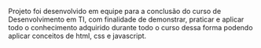 Projeto foi desenvolvido em equipe para a conclusão do curso de Desenvolvimento em TI, com finalidade de demonstrar, praticar e aplicar todo o conhecimento adquirido 
durante todo o curso dessa forma podendo aplicar conceitos de html, css e javascript.

